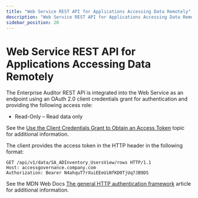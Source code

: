 ```yaml
---
title: "Web Service REST API for Applications Accessing Data Remotely"
description: "Web Service REST API for Applications Accessing Data Remotely"
sidebar_position: 20
---
```


# Web Service REST API for Applications Accessing Data Remotely

The Enterprise Auditor REST API is integrated into the Web Service as an endpoint using an OAuth 2.0
client credentials grant for authentication and providing the following access role:

- Read-Only – Read data only

See the
[Use the Client Credentials Grant to Obtain an Access Token](/docs/accessanalyzer/11.6/admin/settings/access/restapi/obtaintoken.md)
topic for additional information.

The client provides the access token in the HTTP header in the following format:

```
GET /api/v1/data/SA_ADInventory_UsersView/rows HTTP/1.1
Host: accessgovernance.company.com 
Authorization: Bearer N4ahquT7rXuiEEeUiNfKD0TjUq7JB9DS
```

See the MDN Web Docs
[The general HTTP authentication framework](https://developer.mozilla.org/en-US/docs/Web/HTTP/Authentication)
article for additional information.
